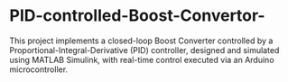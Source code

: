# PID-controlled-Boost-Convertor-
This project implements a closed-loop Boost Converter controlled by a Proportional-Integral-Derivative (PID) controller, designed and simulated using MATLAB Simulink, with real-time control executed via an Arduino microcontroller. 

